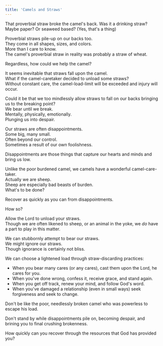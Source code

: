 ```yaml
---
title: 'Camels and Straws'
---
```


That proverbial straw broke the camel's back. Was it a drinking straw? Maybe paper? Or seaweed based? (Yes, that's a thing)

Proverbial straws pile-up on our backs too.  
They come in all shapes, sizes, and colors.  
More than I care to know.  
The camel's proverbial straw in reality was probably a straw of wheat.

Regardless, how could we help the camel?

It seems inevitable that straws fall upon the camel.  
What if the camel-caretaker decided to unload some straws?  
Without constant care, the camel-load-limit will be exceeded and injury will occur.

Could it be that we too mindlessly allow straws to fall on our backs bringing us to the breaking point?  
We bear until we break.  
Mentally, physically, emotionally.  
Plunging us into despair.

Our straws are often disappointments.  
Some big, many small.  
Often beyond our control.  
Sometimes a result of our own foolishness.

Disappointments are those things that capture our hearts and minds and bring us low.

Unlike the poor burdened camel, we camels have a wonderful camel-care-taker.  
Actually we are sheep.  
Sheep are especially bad beasts of burden.  
What's to be done?

Recover as quickly as you can from disappointments.

How so?

Allow the Lord to unload your straws.  
Though we are often likened to sheep, or an animal in the yoke, we *do* have a part to play in this matter.

We can stubbornly attempt to bear our straws.  
We might ignore our straws.  
Though ignorance is certainly not bliss.

We can choose a lightened load through straw-discarding practices:

- When you bear many cares (or any cares), cast them upon the Lord, he cares for you.
- When you've done wrong, confess it, receive grace, and stand again.
- When you get off track, renew your mind, and follow God's word.
- When you've damaged a relationship (even in small ways) seek forgiveness and seek to change.

Don't be like the poor, needlessly broken camel who was powerless to escape his load.

Don't stand by while disappointments pile on, becoming despair, and brining you to final crushing brokenness.

How quickly can you recover through the resources that God has provided you?